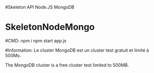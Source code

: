 #Skeleton API Node.JS MongoDB
# SkeletonNodeMongo

#CMD:
npm i
npm start app.js

#Information:
Le cluster MongoDB est un cluster test gratuit et limité à 500Mo.

The MongoDB cluster is a free cluster test limited to 500MB.
